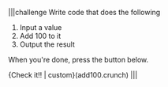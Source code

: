 |||challenge
Write code that does the following

1. Input a value
2. Add 100 to it
3. Output the result

When you're done, press the button below.

{Check it!! | custom}(add100.crunch)
|||